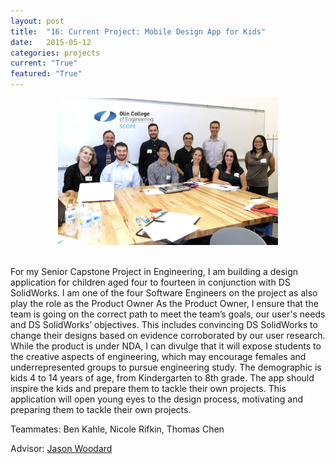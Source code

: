 ```yaml
---
layout: post
title:  "16: Current Project: Mobile Design App for Kids"
date:   2015-05-12
categories: projects
current: "True"
featured: "True"
---
```


<center><img src="images/projects/scopeTeamPhoto.jpg" width="70%"></center><br> 

For my Senior Capstone Project in Engineering, I am building a design application for children aged four to fourteen in conjunction with DS SolidWorks. I am one of the four Software Engineers on the project as also play the role as the Product Owner As the Product Owner, I ensure that the team is going on the correct path to meet the team’s goals, our user's needs and DS SolidWorks’ objectives. This includes convincing DS SolidWorks to change their designs based on evidence corroborated by our user research. While the product is under NDA, I can divulge that it will expose students to the creative aspects of engineering, which may encourage females and underrepresented groups to pursue engineering study. The demographic is kids 4 to 14 years of age, from Kindergarten to 8th grade. The app should inspire the kids and prepare them to tackle their own projects. This application will open young eyes to the design process, motivating and preparing them to tackle their own projects. 

Teammates: Ben Kahle, Nicole Rifkin, Thomas Chen

Advisor: [Jason Woodard](http://www.olin.edu/faculty/profile/c-jason-woodard/)